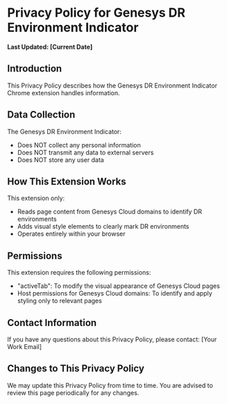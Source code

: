 # Privacy Policy for Genesys DR Environment Indicator

**Last Updated: [Current Date]**

## Introduction

This Privacy Policy describes how the Genesys DR Environment Indicator Chrome extension handles information.

## Data Collection

The Genesys DR Environment Indicator:
- Does NOT collect any personal information
- Does NOT transmit any data to external servers
- Does NOT store any user data

## How This Extension Works

This extension only:
- Reads page content from Genesys Cloud domains to identify DR environments
- Adds visual style elements to clearly mark DR environments
- Operates entirely within your browser

## Permissions

This extension requires the following permissions:
- "activeTab": To modify the visual appearance of Genesys Cloud pages
- Host permissions for Genesys Cloud domains: To identify and apply styling only to relevant pages

## Contact Information

If you have any questions about this Privacy Policy, please contact:
[Your Work Email]

## Changes to This Privacy Policy

We may update this Privacy Policy from time to time. You are advised to review this page periodically for any changes.